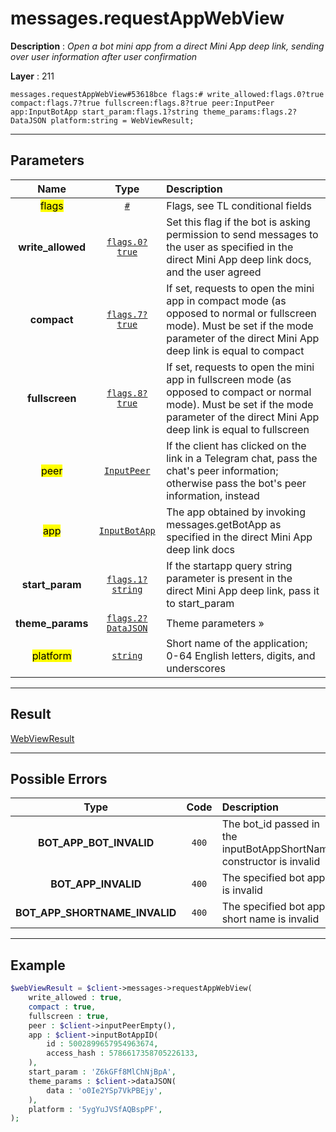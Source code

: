 # messages.requestAppWebView

**Description** : *Open a bot mini app from a direct Mini App deep link, sending over user information after user confirmation*

**Layer** : 211

```tl
messages.requestAppWebView#53618bce flags:# write_allowed:flags.0?true compact:flags.7?true fullscreen:flags.8?true peer:InputPeer app:InputBotApp start_param:flags.1?string theme_params:flags.2?DataJSON platform:string = WebViewResult;
```

---

## Parameters

| Name | Type | Description |
| :---: | :---: | :--- |
| <mark>flags</mark> | [`#`](type/#) | Flags, see TL conditional fields |
| **write_allowed** | [`flags.0?true`](type/true) | Set this flag if the bot is asking permission to send messages to the user as specified in the direct Mini App deep link docs, and the user agreed |
| **compact** | [`flags.7?true`](type/true) | If set, requests to open the mini app in compact mode (as opposed to normal or fullscreen mode). Must be set if the mode parameter of the direct Mini App deep link is equal to compact |
| **fullscreen** | [`flags.8?true`](type/true) | If set, requests to open the mini app in fullscreen mode (as opposed to compact or normal mode). Must be set if the mode parameter of the direct Mini App deep link is equal to fullscreen |
| <mark>peer</mark> | [`InputPeer`](type/InputPeer) | If the client has clicked on the link in a Telegram chat, pass the chat's peer information; otherwise pass the bot's peer information, instead |
| <mark>app</mark> | [`InputBotApp`](type/InputBotApp) | The app obtained by invoking messages.getBotApp as specified in the direct Mini App deep link docs |
| **start_param** | [`flags.1?string`](type/string) | If the startapp query string parameter is present in the direct Mini App deep link, pass it to start_param |
| **theme_params** | [`flags.2?DataJSON`](type/DataJSON) | Theme parameters » |
| <mark>platform</mark> | [`string`](type/string) | Short name of the application; 0-64 English letters, digits, and underscores |

---

## Result

[WebViewResult](type/WebViewResult)

---

## Possible Errors

| Type | Code | Description |
| :---: | :---: | :--- |
| **BOT_APP_BOT_INVALID** | `400` | The bot_id passed in the inputBotAppShortName constructor is invalid |
| **BOT_APP_INVALID** | `400` | The specified bot app is invalid |
| **BOT_APP_SHORTNAME_INVALID** | `400` | The specified bot app short name is invalid |

---

## Example

```php
$webViewResult = $client->messages->requestAppWebView(
	write_allowed : true,
	compact : true,
	fullscreen : true,
	peer : $client->inputPeerEmpty(),
	app : $client->inputBotAppID(
		id : 5002899657954963674,
		access_hash : 5786617358705226133,
	),
	start_param : 'Z6kGFf8MlChNjBpA',
	theme_params : $client->dataJSON(
		data : 'o0Ie2YSp7VkPBEjy',
	),
	platform : '5ygYuJVSfAQBspPF',
);
```